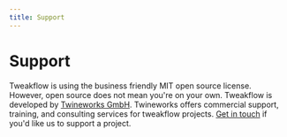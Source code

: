 ```yaml
---
title: Support
---
```


# Support

Tweakflow is using the business friendly MIT open source license. However, open source does not mean you're on your own. Tweakflow is developed by [Twineworks GmbH](http://twineworks.com). Twineworks offers commercial support, training, and consulting services for tweakflow projects. [Get in touch](mailto:hi@twineworks.com) if you'd like us to support a project.

